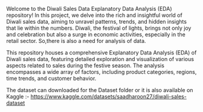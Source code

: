 Welcome to the Diwali Sales Data Explanatory Data Analysis (EDA) repository! 
In this project, we delve into the rich and insightful world of Diwali sales data, aiming to unravel patterns, trends, and hidden insights that lie within the numbers. 
Diwali, the festival of lights, brings not only joy and celebration but also a surge in economic activities, especially in the retail sector.
So,there is also a need for analysis of data.

This repository houses a comprehensive Explanatory Data Analysis (EDA) of Diwali sales data, featuring detailed exploration and visualization of various aspects related to sales during the festive season. 
The analysis encompasses a wide array of factors, including product categories, regions, time trends, and customer behavior.

The dataset can downloaded for the Dataset folder or it is also available on Kaggle :- https://www.kaggle.com/datasets/saadharoon27/diwali-sales-dataset 
